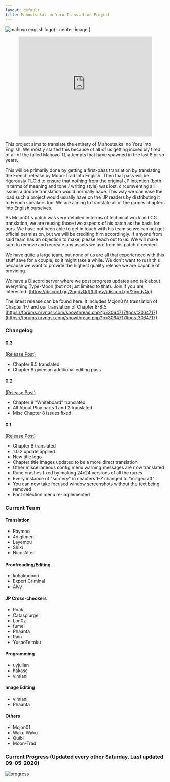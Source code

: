 ```yaml
---
layout: default
title: Mahoutsukai no Yoru Translation Project
---
```


![mahoyo english logo](https://cdn.discordapp.com/attachments/491737125591580692/665809169793679380/mahoyo_english_logo.png){: .center-image }

<iframe style="display:block; margin:0 auto;" width="420" height="315" src="http://www.youtube.com/embed/Uf-9w9O5B7o" frameborder="0" allowfullscreen></iframe>

This project aims to translate the entirety of Mahoutsukai no Yoru into English. We mostly started this because of all of us getting incredibly tired of all of the failed Mahoyo TL attempts that have spawned in the last 8 or so years.

This will be primarily done by getting a first-pass translation by translating the French release by Moon-Trad into English. Then that pass will be rigorously TLC'd to ensure that nothing from the original JP intention (both in terms of meaning and tone / writing style) was lost, circumventing all issues a double translation would normally have. This way we can ease the load such a project would usually have on the JP readers by distributing it to French speakers too. We are aiming to translate all of the games chapters into English ourselves.

As Mcjon01's patch was very detailed in terms of technical work and CG translation, we are reusing those two aspects of his patch as the basis for ours. We have not been able to get in touch with his team so we can not get official permission, but we will be crediting him accordingly. If anyone from said team has an objection to make, please reach out to us. We will make sure to remove and recreate any assets we use from his patch if needed.

We have quite a large team, but none of us are all that experienced with this stuff save for a couple, so it might take a while. We don't want to rush this because we want to provide the highest quality release we are capable of providing.

We have a Discord server where we post progress updates and talk about everything Type-Moon (but not just limited to that). Join if you are interested.
[https://discord.gg/2ngdyQd](https://discord.gg/2ngdyQd)

The latest release can be found here. It includes Mcjon01's translation of Chapter 1-7 and our translation of Chapter 8-8.5.
[https://forums.nrvnqsr.com/showthread.php?p=3064717#post3064717](https://forums.nrvnqsr.com/showthread.php?p=3064717#post3064717)


### Changelog
#### 0.3
[\(Release Post\)](https://forums.nrvnqsr.com/showthread.php/8586/page7?p=3064717#post3064717)
* Chapter 8.5 translated
* Chapter 8 given an additional editing pass

#### 0.2
[\(Release Post\)](https://forums.nrvnqsr.com/showthread.php/8586/page5?p=3045386#post3045386)
* Chapter 8 "Whiteboard" translated
* All About Ploy parts 1 and 2 translated
* Misc Chapter 8 issues fixed

#### 0.1
[\(Release Post\)](https://forums.nrvnqsr.com/showthread.php/8586/page2?p=3021055#post3021055)
* Chapter 8 translated
* 1.0.2 update applied
* New title logo
* Chapter title images updated to be a more direct translation
* Other miscellaneous config menu warning messages are now translated
* Rune crashes fixed by making 24x24 versions of all the runes
* Every instance of "sorcery" in chapters 1-7 changed to "magecraft"
* You can now take focused window screenshots without the text being removed
* Font selection menu re-implemented

### Current Team

#### Translation
* Raymoo
* 4digitmen
* Layemou
* Shiki
* Nico-Alter  

#### Proofreading/Editing
* kohakudoori
* Expert Criminal
* Alvy  

#### JP Cross-checkers
* Roak
* Catasplurge
* Lon0z
* fumei
* Phaanta
* Rain
* YusaoTeitoku  

#### Programming
* uyjulian
* hakase
* vimiani  

#### Image Editing
* vimiani
* Phaanta  

#### Others
* Mcjon01
* Waku Waku
* Quibi
* Moon-Trad  

### Current Progress (Updated every other Saturday. Last updated 09-05-2020)
![progress](https://cdn.discordapp.com/attachments/622576039771504640/752000148137312367/Progress.png)
